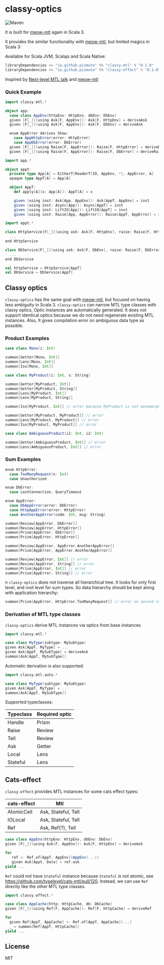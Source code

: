 # classy-optics
![Maven](https://img.shields.io/maven-central/v/pismute/classy-mtl_3.svg?style=flat-square)

It is built for [meow-mtl] again in Scala 3.

It provides the similar functionality with [meow-mtl], but limited magics in Scala 3:

Available for Scala JVM, Scalajs and Scala Native:

```scala
libraryDependencies += "io.github.pismute" %% "classy-mtl" % "0.1.0"
libraryDependencies += "io.github.pismute" %% "classy-effect" % "0.1.0"
```

Inspired by [Next-level MTL talk][mtl-talk] and [meow-mtl]

### Quick Example

```scala
import classy.mtl.*

object app:
  case class AppEnv(httpEnv: HttpEnv, dbEnv: DbEnv)
  given [F[_]](using Ask[F, AppEnv]): Ask[F, HttpEnv] = deriveAsk
  given [F[_]](using Ask[F, AppEnv]): Ask[F, DbEnv] = deriveAsk

  enum AppError derives Show:
    case AppHttpError(error: HttpError)
    case AppDbError(error: DbError)
  given [F[_]](using Raise[F, AppError]): Raise[F, HttpError] = deriveRaise
  given [F[_]](using Raise[F, AppError]): Raise[F, DbError] = deriveRaise

import app.*

object appt:
  private type App[A] = EitherT[ReaderT[IO, AppEnv, *], AppError, A]
  opaque type AppT[A] = App[A]

  object AppT:
    def apply[A](x: App[A]): AppT[A] = x

    given (using inst: Ask[App, AppEnv]): Ask[AppT, AppEnv] = inst
    given (using inst: Async[App]): Async[AppT] = inst
    given (using inst: LiftIO[App]): LiftIO[AppT] = inst
    given (using inst: Raise[App, AppError]): Raise[AppT, AppError] = inst

import appt.*

class HttpService[F[_]](using ask: Ask[F, HttpEnv], raise: Raise[F, HttpError]):
  ...
end HttpService

class DbService[F[_]](using ask: Ask[F, DbEnv], raise: Raise[F, DbError]):
  ...
end DbService

val httpService = HttpService[AppT]
val DbService = DbService[AppT]
```

## Classy optics

`classy-optics` has the same goal with [meow-mtl], but focused on having less ambiguity in Scala 3. `classy-optics` can narrow MTL type classes with classy optics, Optic instances are automatically generated. It does not support identical optics because we do not need regenerate existing MTL instances. Also, It gives compilation error on ambiguous data type as possible.

### Product Examples

```scala
case class Mono(i: Int)

summon[Getter[Mono, Int]]
summon[Lens[Mono, Int]]
summon[Iso[Mono, Int]]

case class MyProduct(i: Int, s: String)

summon[Getter[MyProduct, Int]]
summon[Getter[MyProduct, String]]
summon[Lens[MyProduct, Int]]
summon[Lens[MyProduct, String]]

summon[Iso[MyProduct, Int]] // error because MyProduct is not monomorphic.

summon[Getter[MyProduct, MyProduct]] // error
summon[Lens[MyProduct, MyProduct]] // error
summon[Iso[MyProduct, MyProduct]] // error

case class AmbiguousProduct(i1: Int, i2: Int)

summon[Getter[AmbiguousProduct, Int]] // error
summon[Lens[AmbiguousProduct, Int]] // error
```

### Sum Examples

```scala
enum HttpError:
  case TooManyRequest(n: Int)
  case Unauthorized

enum DbError:
  case LostConnection, QueryTimeout

enum AppError:
  case DbAppError(error: DbError)
  case HttpAppError(error: HttpError)
  case AnotherAppError(code: Int, msg: String)

summon[Review[AppError, DbError]]
summon[Review[AppError, HttpError]]
summon[Prism[AppError, DbError]]
summon[Prism[AppError, HttpError]]

summon[Review[AppError, AppError.AnotherAppError]]
summon[Prism[AppError, AppError.AnotherAppError]]

summon[Review[AppError, Int]] // error
summon[Review[AppError, String]] // error
summon[Prism[AppError, Int]] // error
summon[Prism[AppError, String]] // error
```
n
`classy-optics` does not traverse all hierarchical tree. It looks for only first level, and root level for sum types. So data hierarchy should be kept along with application hierarchy:

```scala
summon[Prism[AppError, HttpError.TooManyRequest]] // error on second level.
```

### Derivation of MTL type classes

`classy-optics` derive MTL instances via optics from base instances

```scala
import classy.mtl.*

case class MyType(subtype: MySubtype)
given Ask[AppT, MyType] = ...
given Ask[AppT, MySubType] = deriveAsk
summon[Ask[AppT, MySubType]]
```

Automatic derivation is also supported:

```scala
import classy.mtl.auto.*

case class MyType(subtype: MySubtype)
given Ask[AppT, MyType] = ...
summon[Ask[AppT, MySubType]]
```

Supported typeclasses:

| Typeclass | Required optic |
|-----------|----------------|
| Handle    | Prism          |
| Raise     | Review         |
| Tell      | Review         |
| Ask       | Getter         |
| Local     | Lens           |
| Stateful  | Lens           |

## Cats-effect

`classy-effect` provides MTL instances for some cats effect types:

| cats-effect   | Mtl                 |
|---------------|---------------------|
| AtomicCell    | Ask, Stateful, Tell |
| IOLocal       | Ask, Stateful, Tell |
| Ref           | Ask, Ref(?), Tell   |


```scala
case class AppEnv(httpEnv: HttpEnv, dbEnv: DbEnv)
given [F[_]](using Ask[F, AppEnv]): Ask[F, HttpEnv] = deriveAsk

for
   ref <- Ref.of[AppT, AppEnv](AppEnv(...))
   given Ask[Appt, Data] = ref.ask
yield ... 

```

`Ref` could not have `Stateful` instance because `Stateful` is not atomic, see https://github.com/typelevel/cats-mtl/pull/120.
Instead, we can use `Ref` directly like the other MTL type classes.

```scala
import classy.effect.*

case class AppCache(http: HttpCache, db: DbCache)
given [F[_]](using Ref[F, AppCache]): Ref[F, HttpCache] = deriveRef

for
  given Ref[AppT, AppCache] <- Ref.of[AppT, AppCache](...)
  _ = summon[Ref[AppT, HttpCache]]
yield ... 
```

## License
MIT

[cats-effect]: https://github.com/typelevel/cats-effect
[cats-mtl]: https://github.com/typelevel/cats-mtl
[meow-mtl]: https://github.com/oleg-py/meow-mtl
[mtl-talk]: https://www.youtube.com/watch?v=GZPup5Iuaqw
